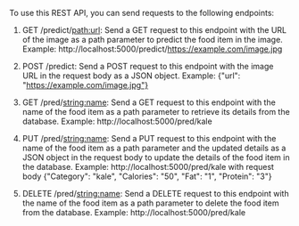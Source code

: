 To use this REST API, you can send requests to the following endpoints:

1. GET /predict/<path:url>: Send a GET request to this endpoint with the URL of the image as a path parameter to predict the food item in the image. Example: http://localhost:5000/predict/https://example.com/image.jpg

2. POST /predict: Send a POST request to this endpoint with the image URL in the request body as a JSON object. Example: {"url": "https://example.com/image.jpg"}

3. GET /pred/<string:name>: Send a GET request to this endpoint with the name of the food item as a path parameter to retrieve its details from the database. Example: http://localhost:5000/pred/kale

4. PUT /pred/<string:name>: Send a PUT request to this endpoint with the name of the food item as a path parameter and the updated details as a JSON object in the request body to update the details of the food item in the database. Example: http://localhost:5000/pred/kale with request body {"Category": "kale", "Calories": "50", "Fat": "1", "Protein": "3"}

5. DELETE /pred/<string:name>: Send a DELETE request to this endpoint with the name of the food item as a path parameter to delete the food item from the database. Example: http://localhost:5000/pred/kale
